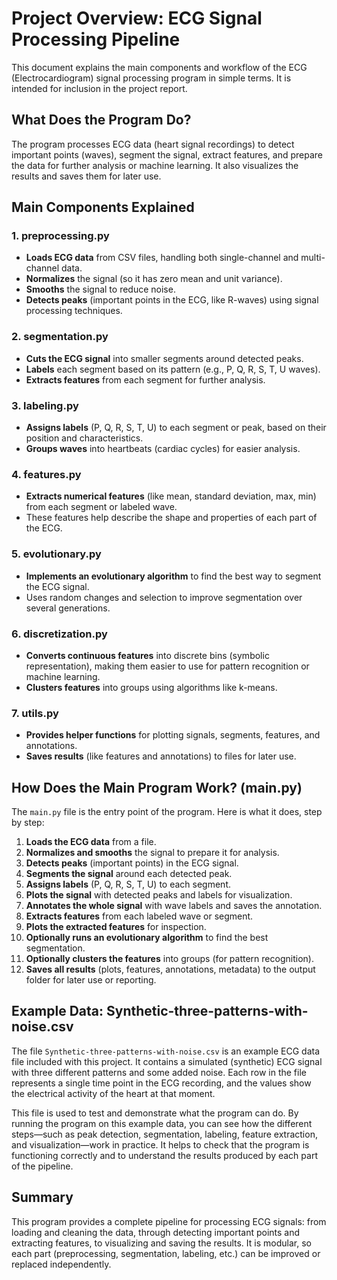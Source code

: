 # Project Overview: ECG Signal Processing Pipeline

This document explains the main components and workflow of the ECG (Electrocardiogram) signal processing program in simple terms. It is intended for inclusion in the project report.

## What Does the Program Do?

The program processes ECG data (heart signal recordings) to detect important points (waves), segment the signal, extract features, and prepare the data for further analysis or machine learning. It also visualizes the results and saves them for later use.

## Main Components Explained

### 1. **preprocessing.py**

- **Loads ECG data** from CSV files, handling both single-channel and multi-channel data.
- **Normalizes** the signal (so it has zero mean and unit variance).
- **Smooths** the signal to reduce noise.
- **Detects peaks** (important points in the ECG, like R-waves) using signal processing techniques.

### 2. **segmentation.py**

- **Cuts the ECG signal** into smaller segments around detected peaks.
- **Labels** each segment based on its pattern (e.g., P, Q, R, S, T, U waves).
- **Extracts features** from each segment for further analysis.

### 3. **labeling.py**

- **Assigns labels** (P, Q, R, S, T, U) to each segment or peak, based on their position and characteristics.
- **Groups waves** into heartbeats (cardiac cycles) for easier analysis.

### 4. **features.py**

- **Extracts numerical features** (like mean, standard deviation, max, min) from each segment or labeled wave.
- These features help describe the shape and properties of each part of the ECG.

### 5. **evolutionary.py**

- **Implements an evolutionary algorithm** to find the best way to segment the ECG signal.
- Uses random changes and selection to improve segmentation over several generations.

### 6. **discretization.py**

- **Converts continuous features** into discrete bins (symbolic representation), making them easier to use for pattern recognition or machine learning.
- **Clusters features** into groups using algorithms like k-means.

### 7. **utils.py**

- **Provides helper functions** for plotting signals, segments, features, and annotations.
- **Saves results** (like features and annotations) to files for later use.

## How Does the Main Program Work? (main.py)

The `main.py` file is the entry point of the program. Here is what it does, step by step:

1. **Loads the ECG data** from a file.
2. **Normalizes and smooths** the signal to prepare it for analysis.
3. **Detects peaks** (important points) in the ECG signal.
4. **Segments the signal** around each detected peak.
5. **Assigns labels** (P, Q, R, S, T, U) to each segment.
6. **Plots the signal** with detected peaks and labels for visualization.
7. **Annotates the whole signal** with wave labels and saves the annotation.
8. **Extracts features** from each labeled wave or segment.
9. **Plots the extracted features** for inspection.
10. **Optionally runs an evolutionary algorithm** to find the best segmentation.
11. **Optionally clusters the features** into groups (for pattern recognition).
12. **Saves all results** (plots, features, annotations, metadata) to the output folder for later use or reporting.

## Example Data: Synthetic-three-patterns-with-noise.csv

The file `Synthetic-three-patterns-with-noise.csv` is an example ECG data file included with this project. It contains a simulated (synthetic) ECG signal with three different patterns and some added noise. Each row in the file represents a single time point in the ECG recording, and the values show the electrical activity of the heart at that moment.

This file is used to test and demonstrate what the program can do. By running the program on this example data, you can see how the different steps—such as peak detection, segmentation, labeling, feature extraction, and visualization—work in practice. It helps to check that the program is functioning correctly and to understand the results produced by each part of the pipeline.

## Summary

This program provides a complete pipeline for processing ECG signals: from loading and cleaning the data, through detecting important points and extracting features, to visualizing and saving the results. It is modular, so each part (preprocessing, segmentation, labeling, etc.) can be improved or replaced independently.
